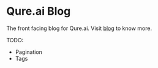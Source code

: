 # Qure.ai Blog

The front facing blog for Qure.ai. Visit [blog](http://blog.qure.ai) to know more.

TODO:

- Pagination
- Tags
